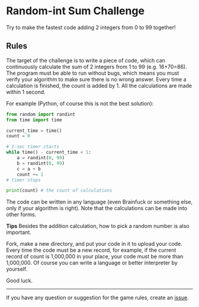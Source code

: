 # Random-int Sum Challenge

Try to make the fastest code adding 2 integers from 0 to 99 together!

## Rules

The target of the challenge is to write a piece of code, which can continuously calculate the sum of 2 integers from 1 to 99 (e.g. 16+70=86). The program must be able to run without bugs, which means you must verify your algorithm to make sure there is no wrong answer. Every time a calculation is finished, the count is added by 1. All the calculations are made within 1 second.

For example (Python, of course this is not the best solution):

```python
from random import randint
from time import time

current_time = time()
count = 0

# 1-sec timer starts
while time() - current_time < 1:
    a = randint(0, 99)
    b = randint(0, 99)
    c = a + b
    count += 1
# timer stops

print(count) # the count of calculations
```

The code can be written in any language (even Brainfuck or something else, only if your algorithm is right). Note that the calculations can be made into other forms.

**Tips** Besides the addition calculation, how to pick a random number is also important.

Fork, make a new directory, and put your code in it to upload your code. Every time the code must be a new record, for example, if the current record of count is 1,000,000 in your place, your code must be more than 1,000,000. Of course you can write a language or better interpreter by yourself.

Good luck.

------

If you have any question or suggestion for the game rules, create an [issue](https://github.com/rice0208/ranint-sum-challenge/issues).